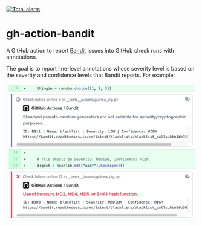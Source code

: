 [![Total alerts](https://img.shields.io/lgtm/alerts/g/harveyr/gh-action-bandit.svg?logo=lgtm&logoWidth=18)](https://lgtm.com/projects/g/harveyr/gh-action-bandit/alerts/)

# gh-action-bandit

A GitHub action to report [Bandit](https://pypi.org/project/bandit/) issues into
GitHub check runs with annotations.

The goal is to report line-level annotations whose severity level is based on
the severity and confidence levels that Bandit reports. For example:

![Image description](docs/images/annotations-example.png)
